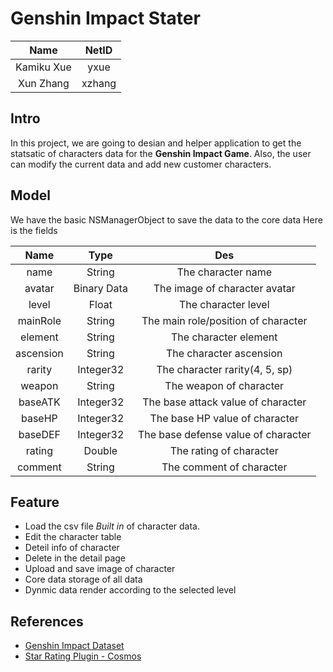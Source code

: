 # Genshin Impact Stater

|Name|NetID|
|:---:|:---:|
|Kamiku Xue|yxue|
|Xun Zhang|xzhang|

## Intro
In this project, we are going to desian and helper application to get the statsatic of characters data for the **Genshin Impact Game**. Also, the user can modify the current data and add new customer characters.

## Model
We have the basic NSManagerObject to save the data to the core data
Here is the fields

|Name|Type|Des|
|:----:|:----:|:----:|
|name|String|The character name|
|avatar|Binary Data|The image of character avatar|
|level|Float|The character level|
|mainRole|String|The main role/position of character|
|element|String|The character element|
|ascension|String|The character ascension|
|rarity|Integer32|The character rarity(4, 5, sp)|
|weapon|String|The weapon of character|
|baseATK|Integer32|The base attack value of character|
|baseHP|Integer32|The base HP value of character|
|baseDEF|Integer32|The base defense value of character|
|rating|Double|The rating of character|
|comment|String|The comment of character|

## Feature
- Load the csv file *Built in* of character data.
- Edit the character table
- Deteil info of character
- Delete in the detail page
- Upload and save image of character
- Core data storage of all data
- Dynmic data render according to the selected level

## References
- [Genshin Impact Dataset](https://www.kaggle.com/genshinplayer/genshin-impact-characters-stats)
- [Star Rating Plugin - Cosmos](https://github.com/evgenyneu/Cosmos#:~:text=This%20is%20a%20UI%20control,those%20inescapable%201%2Dstar%20reviews!)



